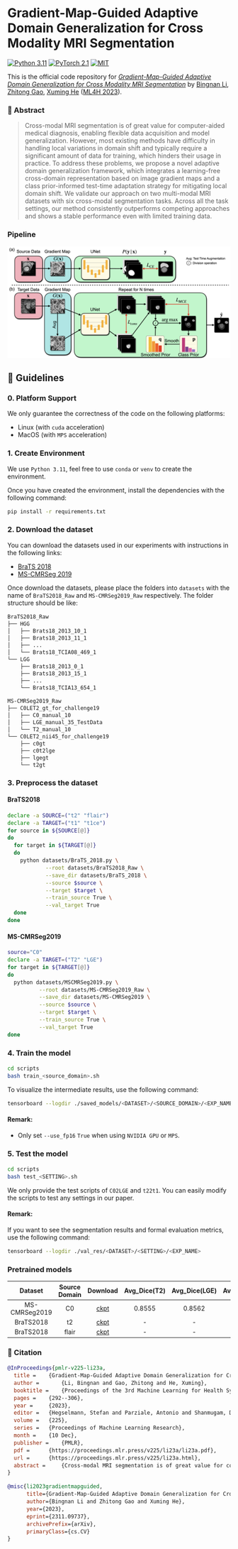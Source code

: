 # Gradient-Map-Guided Adaptive Domain Generalization for Cross Modality MRI Segmentation

[![Python 3.11](https://img.shields.io/badge/Python-3.11-3776AB.svg?logo=python)](https://www.python.org/)
[![PyTorch 2.1](https://img.shields.io/badge/PyTorch-2.1-EE4C2C.svg?logo=pytorch)](https://pytorch.org/docs/1.4.0/)
[![MIT](https://img.shields.io/badge/License-MIT-3DA639.svg?logo=open-source-initiative)]()

This is the official code repository for
[*Gradient-Map-Guided Adaptive Domain Generalization for Cross Modality MRI Segmentation*](https://arxiv.org/abs/2311.09737)
by [Bingnan Li](https://cuttle-fish-my.github.io/libingnan.github.io/),
[Zhitong Gao](https://gaozhitong.github.io),
[Xuming He](https://xmhe.bitbucket.io)
([ML4H 2023](https://ml4health.github.io/2023/)).

### 📜 Abstract

> Cross-modal MRI segmentation is of great value for computer-aided medical diagnosis, enabling flexible data acquisition and model generalization. However, most existing methods have difficulty in handling local variations in domain shift and typically require a significant amount of data for training, which hinders their usage in practice. To address these problems, we propose a novel adaptive domain generalization framework, which integrates a learning-free cross-domain representation based on image gradient maps and a class prior-informed test-time adaptation strategy for mitigating local domain shift. We validate our approach on two multi-modal MRI datasets with six cross-modal segmentation tasks. Across all the task settings, our method consistently outperforms competing approaches and shows a stable performance even with limited training data.

### Pipeline

![avatar](./images/pipeline.png)

## 🚀 Guidelines

### 0. Platform Support

We only guarantee the correctness of the code on the following platforms:

* Linux (with `cuda` acceleration)
* MacOS (with `MPS` acceleration)

### 1. Create Environment
We use `Python 3.11`, feel free to use `conda` or `venv` to create the environment.

Once you have created the environment, install the dependencies with the following command:
```bash
pip install -r requirements.txt
```

### 2. Download the dataset

You can download the datasets used in our experiments with instructions in the following links:

- [BraTS 2018](https://www.med.upenn.edu/sbia/brats2018/data.html)
- [MS-CMRSeg 2019](https://zmiclab.github.io/zxh/0/mscmrseg19/)

Once download the datasets, please place the folders into `datasets` with the name of `BraTS2018_Raw`
and `MS-CMRSeg2019_Raw` respectively. The folder structure should be like:

```
BraTS2018_Raw
├── HGG
│   ├── Brats18_2013_10_1
│   ├── Brats18_2013_11_1
│   ├── ...
│   └── Brats18_TCIA08_469_1
└── LGG
    ├── Brats18_2013_0_1
    ├── Brats18_2013_15_1
    ├── ...
    └── Brats18_TCIA13_654_1
```

```
MS-CMRSeg2019_Raw
├── C0LET2_gt_for_challenge19
│   ├── C0_manual_10
│   ├── LGE_manual_35_TestData
│   └── T2_manual_10
└── C0LET2_nii45_for_challenge19
    ├── c0gt
    ├── c0t2lge
    ├── lgegt
    └── t2gt
```

### 3. Preprocess the dataset

#### BraTS2018

```bash
declare -a SOURCE=("t2" "flair")
declare -a TARGET=("t1" "t1ce")
for source in ${SOURCE[@]}
do
  for target in ${TARGET[@]}
  do
    python datasets/BraTS_2018.py \
            --root datasets/BraTS2018_Raw \
            --save_dir datasets/BraTS_2018 \
            --source $source \
            --target $target \
            --train_source True \
            --val_target True
  done
done
```

#### MS-CMRSeg2019

```bash
source="C0"
declare -a TARGET=("T2" "LGE")
for target in ${TARGET[@]}
do
  python datasets/MSCMRSeg2019.py \
          --root datasets/MS-CMRSeg2019_Raw \
          --save_dir datasets/MS-CMRSeg2019 \
          --source $source \
          --target $target \
          --train_source True \
          --val_target True
done
```

### 4. Train the model

```bash
cd scripts
bash train_<source_domain>.sh
```

To visualize the intermediate results, use the following command:

```bash
tensorboard --logdir ./saved_models/<DATASET>/<SOURCE_DOMAIN>/<EXP_NAME>
```

#### Remark:

* Only set `--use_fp16` `True` when using `NVIDIA GPU` or `MPS`.

### 5. Test the model

```bash
cd scripts
bash test_<SETTING>.sh
```

We only provide the test scripts of `C02LGE` and `t22t1`.
You can easily modify the scripts to test any settings in our paper.

#### Remark:

If you want to see the segmentation results and formal evaluation metrics, use the following command:

```bash
tensorboard --logdir ./val_res/<DATASET>/<SETTING>/<EXP_NAME>
```

### Pretrained models

|    Dataset    | Source Domain |                                           Download                                            | Avg_Dice(T2) | Avg_Dice(LGE) | Avg_Dice(t1) | Avg_Dice(t1ce) |  Size  |
|:-------------:|:-------------:|:---------------------------------------------------------------------------------------------:|:------------:|:-------------:|:------------:|:--------------:|:------:|
| MS-CMRSeg2019 |      C0       | [ckpt](https://drive.google.com/file/d/1BlYVIOSf_nXve89G-C8U47wVC8vA-zJF/view?usp=share_link) |    0.8555    |    0.8562     |      -       |       -        | 105.6M |
|   BraTS2018   |      t2       |  [ckpt](https://drive.google.com/file/d/1Z6AvTQmGyA03ehivOpfBHuseFA97q0ov/view?usp=sharing)   |      -       |       -       |    0.6813    |     0.6914     | 105.6M |
|   BraTS2018   |     flair     |  [ckpt](https://drive.google.com/file/d/1rAdST_vNGqXPcoAbI6_XHR2IycP5ZRjM/view?usp=sharing)   |      -       |       -       |    0.4189    |     0.5986     | 105.6M |

### 📝 Citation
```bibtex
@InProceedings{pmlr-v225-li23a,
  title = 	 {Gradient-Map-Guided Adaptive Domain Generalization for Cross Modality MRI Segmentation},
  author =       {Li, Bingnan and Gao, Zhitong and He, Xuming},
  booktitle = 	 {Proceedings of the 3rd Machine Learning for Health Symposium},
  pages = 	 {292--306},
  year = 	 {2023},
  editor = 	 {Hegselmann, Stefan and Parziale, Antonio and Shanmugam, Divya and Tang, Shengpu and Asiedu, Mercy Nyamewaa and Chang, Serina and Hartvigsen, Tom and Singh, Harvineet},
  volume = 	 {225},
  series = 	 {Proceedings of Machine Learning Research},
  month = 	 {10 Dec},
  publisher =    {PMLR},
  pdf = 	 {https://proceedings.mlr.press/v225/li23a/li23a.pdf},
  url = 	 {https://proceedings.mlr.press/v225/li23a.html},
  abstract = 	 {Cross-modal MRI segmentation is of great value for computer-aided medical diagnosis, enabling flexible data acquisition and model generalization. However, most existing methods have difficulty in handling local variations in domain shift and typically require a significant amount of data for training, which hinders their usage in practice. To address these problems, we propose a novel adaptive domain generalization framework, which integrates a learning-free cross-domain representation based on image gradient maps and a class prior-informed test-time adaptation strategy for mitigating local domain shift. We validate our approach on two multi-modal MRI datasets with six cross-modal segmentation tasks. Across all the task settings, our method consistently outperforms competing approaches and shows a stable performance even with limited training data. Our Codes are available now at https://github.com/cuttle-fish-my/GM-Guided-DG .}
}

```
```bibtex
@misc{li2023gradientmapguided,
      title={Gradient-Map-Guided Adaptive Domain Generalization for Cross Modality MRI Segmentation}, 
      author={Bingnan Li and Zhitong Gao and Xuming He},
      year={2023},
      eprint={2311.09737},
      archivePrefix={arXiv},
      primaryClass={cs.CV}
}
```

